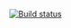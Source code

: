 [![Build status](https://ci.appveyor.com/api/projects/status/95adnmferf7sbo9m?svg=true)](https://ci.appveyor.com/project/JuliaGhalini/postmanecho)
